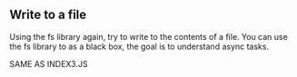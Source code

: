 ## Write to a file
Using the fs library again, try to write to the contents of a file.
You can use the fs library to as a black box, the goal is to understand async tasks.

SAME AS INDEX3.JS